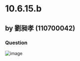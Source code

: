 # 10.6.15.b
## by 劉昶孝 (110700042)

### Question
![image](https://github.com/HWTeng-Course/202402-Statistics/assets/161222726/555f3363-97fd-42e3-a3a4-311f47488318)


